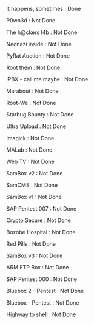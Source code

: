 It happens, sometimes : Done

P0wn3d : Not Done

The h@ckers l4b : Not Done

Neonazi inside : Not Done

PyRat Auction : Not Done

Root them : Not Done

IPBX - call me maybe : Not Done

Marabout : Not Done

Root-We : Not Done

Starbug Bounty : Not Done

Ultra Upload : Not Done

Imagick : Not Done

MALab : Not Done

Web TV : Not Done

SamBox v2 : Not Done

SamCMS : Not Done

SamBox v1 : Not Done

SAP Pentest 007 : Not Done

Crypto Secure : Not Done

Bozobe Hospital : Not Done

Red Pills : Not Done

SamBox v3 : Not Done

ARM FTP Box : Not Done

SAP Pentest 000 : Not Done

Bluebox 2 - Pentest : Not Done

Bluebox - Pentest : Not Done

Highway to shell : Not Done
